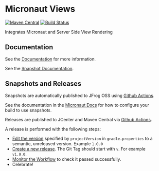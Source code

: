 # Micronaut Views #

[![Maven Central](https://img.shields.io/maven-central/v/io.micronaut.views/micronaut-views-core.svg?label=Maven%20Central)](https://search.maven.org/search?q=g:%22io.micronaut.views%22%20AND%20a:%22micronaut-views-core%22)
[![Build Status](https://github.com/micronaut-projects/micronaut-views/workflows/Java%20CI/badge.svg)](https://github.com/micronaut-projects/micronaut-views/actions)

Integrates Micronaut and Server Side View Rendering

## Documentation

See the [Documentation](https://micronaut-projects.github.io/micronaut-views/latest/guide) for more information.

See the [Snapshot Documentation](https://micronaut-projects.github.io/micronaut-views/snapshot/guide).

## Snapshots and Releases

Snapshots are automatically published to JFrog OSS using [Github Actions](https://github.com/micronaut-projects/micronaut-views/actions).

See the documentation in the [Micronaut Docs](https://docs.micronaut.io/latest/guide/index.html#usingsnapshots) for how to configure your build to use snapshots.

Releases are published to JCenter and Maven Central via [Github Actions](https://github.com/micronaut-projects/micronaut-views/actions).

A release is performed with the following steps:

- [Edit the version](https://github.com/micronaut-projects/micronaut-views/edit/master/gradle.properties) specified by `projectVersion` in `gradle.properties` to a semantic, unreleased version. Example `1.0.0`
- [Create a new release](https://github.com/micronaut-projects/micronaut-views/releases/new). The Git Tag should start with `v`. For example `v1.0.0`.
- [Monitor the Workflow](https://github.com/micronaut-projects/micronaut-views/actions?query=workflow%3ARelease) to check it passed successfully.
- Celebrate!
